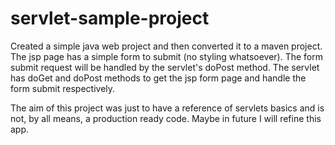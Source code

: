# servlet-sample-project

Created a simple java web project and then converted it to a maven project.
The jsp page has a simple form to submit (no styling whatsoever).
The form submit request will be handled by the servlet's doPost method.
The servlet has doGet and doPost methods to get the jsp form page and handle the form submit respectively.

The aim of this project was just to have a reference of servlets basics and is not, by all means, a production ready code.
Maybe in future I will refine this app.
